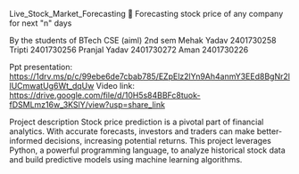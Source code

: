 
Live_Stock_Market_Forecasting
💸  Forecasting stock price of any company for next "n" days

By the students of BTech CSE (aiml) 2nd sem
Mehak Yadav 2401730258
Tripti 2401730256
Pranjal Yadav 2401730272
Aman 2401730226

Ppt presentation:
https://1drv.ms/p/c/99ebe6de7cbab785/EZpElz2lYn9Ah4anmY3EEd8BgNr2llUCmwatUg6Wt_dqUw
Video link:
https://drive.google.com/file/d/10H5s84BBFc8tuok-fDSMLmz16w_3KSlY/view?usp=share_link

Project description
Stock price prediction is a pivotal part of financial analytics. With accurate forecasts, investors and traders can make better-informed decisions, increasing potential returns. This project leverages Python, a powerful programming language, to analyze historical stock data and build predictive models using machine learning algorithms.

